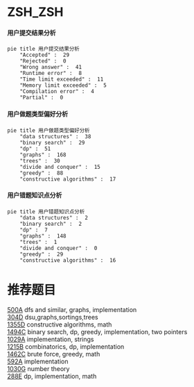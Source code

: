 # ZSH_ZSH

<!-- tabs:start -->



#### **用户提交结果分析**

```mermaid
pie title 用户提交结果分析
    "Accepted" :  29
    "Rejected" :  0
    "Wrong answer" :  41
    "Runtime error" :  8
    "Time limit exceeded" :  11
    "Memory limit exceeded" :  5
    "Compilation error" :  4
    "Partial" :  0
```

#### **用户做题类型偏好分析**

```mermaid
pie title 用户做题类型偏好分析
    "data structures" :  38
    "binary search" :  29
    "dp" :  51
    "graphs" :  168
    "trees" :  30
    "divide and conquer" :  15
    "greedy" :  88
    "constructive algorithms" :  17
```
#### **用户错题知识点分析**

```mermaid
pie title 用户错题知识点分析
    "data structures" :  2
    "binary search" :  2
    "dp" :  7
    "graphs" :  148
    "trees" :  1
    "divide and conquer" :  0
    "greedy" :  29
    "constructive algorithms" :  16
```



<!-- tabs:end -->
# 推荐题目
[500A](https://codeforces.com/contest/500/problem/A)		dfs and similar,
                        graphs,
                        implementation		  
[304D](https://codeforces.com/contest/304/problem/D)		dsu,graphs,sortings,trees		  
[1355D](https://codeforces.com/contest/1355/problem/D)		constructive algorithms,
                        math		  
[1494C](https://codeforces.com/contest/1494/problem/C)		binary search,
                        dp,
                        greedy,
                        implementation,
                        two pointers		  
[1029A](https://codeforces.com/contest/1029/problem/A)		implementation,
                        strings		  
[1215B](https://codeforces.com/contest/1215/problem/B)		combinatorics,
                        dp,
                        implementation		  
[1462C](https://codeforces.com/contest/1462/problem/C)		brute force,
                        greedy,
                        math		  
[592A](https://codeforces.com/contest/592/problem/A)		implementation		  
[1030G](https://codeforces.com/contest/1030/problem/G)		number theory		  
[288E](https://codeforces.com/contest/288/problem/E)		dp,
                        implementation,
                        math		  
